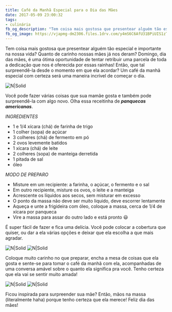 ```yaml
---
title: Café da Manhã Especial para o Dia das Mães
date: 2017-05-09 23:00:32
tags:
- culinária
fb_og_description: "Tem coisa mais gostosa que presentear alguém tão especial e importante na nossa vida? Quanto de carinho nossas mães já nos deram? Domingo, dia das mães, é uma ótima oportunidade de tentar retribuir uma parcela de toda a dedicação que nos é oferecida por essas rainhas! Então, que tal surpreendê-la desde o momento em que ela acordar? Um café da manhã especial com certeza será uma maneira incrível de começar o dia."
fb_og_image: https://vjapmg-dm2306.files.1drv.com/y4mS6C6AfU31BPiUIS1zTD41aQ_62iRhZrXBGVkIcwufJt-zBofDV6KY13g18M4al8wnv25WqsAA6Kc_lfoTvmuihZtGSHB63dzx0Kho270jZVIaD2QUFanXkImgzwA41yWaGujLRS4TkMXTyVtcoKmheZcVHIURb5VbjIgdTEKBNOVkRIMzRfzwk76ZhdocviUSPfteVTVJzXX80-1knHvPw?width=1048&height=960&cropmode=none
---
```



Tem coisa mais gostosa que presentear alguém tão especial e importante na nossa vida?
Quanto de carinho nossas mães já nos deram? Domingo, dia das mães, é uma ótima oportunidade de tentar retribuir uma parcela de toda a dedicação que nos é oferecida por essas rainhas!
Então, que tal surpreendê-la desde o momento em que ela acordar?
Um café da manhã especial com certeza será uma maneira incrível de começar o dia.

![N|Solid](https://vjapmg-dm2306.files.1drv.com/y4mS6C6AfU31BPiUIS1zTD41aQ_62iRhZrXBGVkIcwufJt-zBofDV6KY13g18M4al8wnv25WqsAA6Kc_lfoTvmuihZtGSHB63dzx0Kho270jZVIaD2QUFanXkImgzwA41yWaGujLRS4TkMXTyVtcoKmheZcVHIURb5VbjIgdTEKBNOVkRIMzRfzwk76ZhdocviUSPfteVTVJzXX80-1knHvPw?width=1048&height=960&cropmode=none)


<!-- more -->

Você pode fazer várias coisas que sua mamãe gosta e também pode surpreendê-la com algo novo.
Olha essa receitinha de ***panquecas americanas***. 

_INGREDIENTES_ 
- 1 e 1/4 xícara (chá) de farinha de trigo
- 1 colher (sopa) de açúcar
- 3 colheres (chá) de fermento em pó 
- 2 ovos levemente batidos
- 1 xícara (chá) de leite
- 2 colheres (sopa) de manteiga derretida
- 1 pitada de sal
- óleo


_MODO DE PREPARO_

- Misture em um recipiente: a farinha, o açúcar, o fermento e o sal
- Em outro recipiente, misture os ovos, o leite e a manteiga 
- Acrescente os líquidos aos secos, sem misturar em excesso
- O ponto da massa não deve ser muito liquido, deve escorrer lentamente
- Aqueça e unte a frigideira com óleo, coloque a massa, cerca de 1/4 de xícara por panqueca 
- Vire a massa para assar do outro lado e está pronto 😃

É super fácil de fazer e fica uma delícia. Você pode colocar a cobertura que quiser, ou dar a ela várias opções e deixar que ela escolha a que mais agradar.
 
![N|Solid](https://vjcojq-dm2306.files.1drv.com/y4mBUzFk5Xsc1qekYLpO70cJaz7kUy_5B5ScU7iY8ojd4RO-_znnA4hyZw8Kq-A-oFIYemeQ1ZWmV6Kh2f4VhGEr03GuLhF6ZH5Pf-WE2tWvqTJxIxP3MRmQpqltIYvnilRCZbwzoZV9cpUx5LzvCxo5pyHA1QWI2a138Hq0Jz4P1GJLcfdHCUyiPNSM5UpG3DRsvhSSbyL8I5mckk3qO6pcg?width=1082&height=739&cropmode=none)
![N|Solid](https://vjdzsa-dm2306.files.1drv.com/y4mMAWKO9nUYYcfaRZS7mpwwLEESsUatR_c4LbHTxqodQS2auymRiWw4UDXYufckGdGSe0pdcqG4vezdeH7pVvF1yKqxPPuGRdR2sfaN5KC1E6Rt7A8R4vMhYlBfHge2vdpTrOYt6xNOZ9V8ZE471zTQNvzEg8KqaihG4fistV0l9Cl9z4wS8fBmSHBDu80XercLBywlz4NmE2YID7BB9oG5w?width=1107&height=802&cropmode=none)

Coloque muito carinho no que preparar, encha a mesa de coisas que ela gosta e sente-se para tomar o café da manhã com ela, acompanhadas de uma conversa amável sobre o quanto ela significa pra você.
Tenho certeza que ela vai se sentir muito amada!

![N|Solid](https://j45oja-dm2306.files.1drv.com/y4mv0SFObj9kzLHjg1KMJEDHatP9d82hDgZ0KgtjRpgL1eDpWEu118rIINd7x1AncuOC_Otycz2Js70IRVLgRsDy8yRW6eQzdMzaiQfY8pZRroX1kIaJcZZOW8UKrExBQtCkQE3SkzNy_N_n-3e-qb5xvvmQvu6rl7NdpgJ5KzCAcQc4-FO_rz6wDGHOdWLjT0kd6bx2atWk_YaGfvmO4c3jQ?width=640&height=632&cropmode=none)
![N|Solid](https://vjaw4q-dm2306.files.1drv.com/y4mXrrvA5eXjf9h1xGlHp9eRwe4RrKf9nP5r8fuSdFCB42e9k1OwXjNAkNjzO-id8KGF5FuuZkMBS6rzLz5d8TdiCSZDNvyJ9ugu-dgQcj1pj_7ws5WLaOhPOy6h3rlVibOkPVGLdm4BVmEiuI64swfjvz9XwPEbbDjbDdV9erDsILHpWrvSMrQAc20tlmh4sIP0456hOsokCxsoRvBL0Dxtw?width=1096&height=960&cropmode=none)

Ficou inspirada para surpreender sua mãe? Então, mãos na massa (literalmente haha) porque tenho certeza que ela merece!
Feliz dia das mães!

